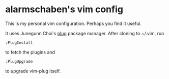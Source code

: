 # alarmschaben's vim config

This is my personal vim configuration. Perhaps you find it useful.

It uses Junegunn Choi's [plug](http://github.com/junegunn/vim-plug) package manager. After cloning to ~/.vim, run

    :PlugInstall

to fetch the plugins and

    :PlugUpgrade

to upgrade vim-plug itself.

